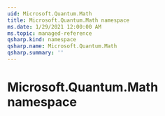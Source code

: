 ```yaml
---
uid: Microsoft.Quantum.Math
title: Microsoft.Quantum.Math namespace
ms.date: 1/29/2021 12:00:00 AM
ms.topic: managed-reference
qsharp.kind: namespace
qsharp.name: Microsoft.Quantum.Math
qsharp.summary: ''
---
```


# Microsoft.Quantum.Math namespace



